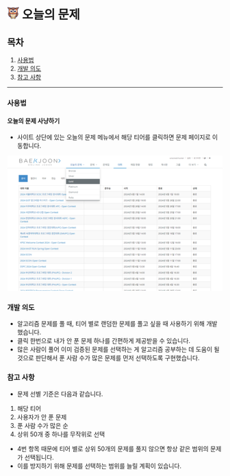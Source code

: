 # <img src="../../app/icons/256.png" width="28" height="28"> 오늘의 문제

## 목차

1.  [사용법](#사용법)
2.  [개발 의도](#개발-의도)
3.  [참고 사항](#참고-사항)

<hr>

### 사용법

#### 오늘의 문제 사냥하기

- 사이트 상단에 있는 오늘의 문제 메뉴에서 해당 티어를 클릭하면 문제 페이지로 이동합니다.

![daily-hunting](../images/daily-hunting.png)

### 개발 의도

- 알고리즘 문제를 풀 때, 티어 별로 랜덤한 문제를 풀고 싶을 때 사용하기 위해 개발했습니다.
- 클릭 한번으로 내가 안 푼 문제 하나를 간편하게 제공받을 수 있습니다.
- 많은 사람이 풀어 이미 검증된 문제를 선택하는 게 알고리즘 공부하는 데 도움이 될 것으로 판단해서 푼 사람 수가 많은 문제를 먼저 선택하도록 구현했습니다.

### 참고 사항

- 문제 선별 기준은 다음과 같습니다.

1.  해당 티어
2.  사용자가 안 푼 문제
3.  푼 사람 수가 많은 순
4.  상위 50개 중 하나를 무작위로 선택

- 4번 항목 때문에 티어 별로 상위 50개의 문제를 풀지 않으면 항상 같은 범위의 문제가 선택됩니다.
- 이를 방지하기 위해 문제를 선택하는 범위를 늘릴 계획이 있습니다.
